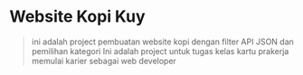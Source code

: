 # Website Kopi Kuy
> ini adalah project pembuatan website kopi dengan filter API JSON dan pemilihan kategori
Ini adalah project untuk tugas kelas kartu prakerja memulai karier sebagai web developer